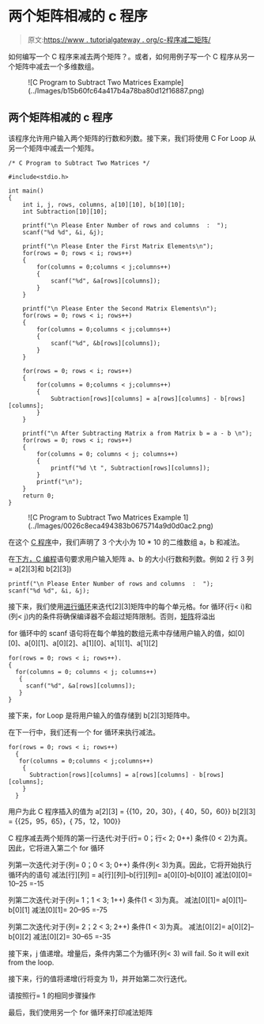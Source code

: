 # 两个矩阵相减的 c 程序

> 原文:[https://www . tutorialgateway . org/c-程序减二矩阵/](https://www.tutorialgateway.org/c-program-to-subtract-two-matrices/)

如何编写一个 C 程序来减去两个矩阵？。或者，如何用例子写一个 C 程序从另一个矩阵中减去一个多维数组。

<figure class="wp-block-image">![C Program to Subtract Two Matrices Example](../Images/b15b60fc64a417b4a78ba80d12f16887.png)</figure>

## 两个矩阵相减的 c 程序

该程序允许用户输入两个矩阵的行数和列数。接下来，我们将使用 C For Loop 从另一个矩阵中减去一个矩阵。

```
/* C Program to Subtract Two Matrices */

#include<stdio.h>

int main()
{
 	int i, j, rows, columns, a[10][10], b[10][10];
 	int Subtraction[10][10];

 	printf("\n Please Enter Number of rows and columns  :  ");
 	scanf("%d %d", &i, &j);

 	printf("\n Please Enter the First Matrix Elements\n");
 	for(rows = 0; rows < i; rows++)
  	{
   		for(columns = 0;columns < j;columns++)
    	{
      		scanf("%d", &a[rows][columns]);
    	}
  	}

 	printf("\n Please Enter the Second Matrix Elements\n");
 	for(rows = 0; rows < i; rows++)
  	{
   		for(columns = 0;columns < j;columns++)
    	{
      		scanf("%d", &b[rows][columns]);
    	}
  	}

 	for(rows = 0; rows < i; rows++)
  	{
   		for(columns = 0;columns < j;columns++)
    	{
      		Subtraction[rows][columns] = a[rows][columns] - b[rows][columns];    
   	 	}
  	}

 	printf("\n After Subtracting Matrix a from Matrix b = a - b \n");
 	for(rows = 0; rows < i; rows++)
  	{
   		for(columns = 0; columns < j; columns++)
    	{
      		printf("%d \t ", Subtraction[rows][columns]);
    	}
    	printf("\n");
  	}
 	return 0;
}
```

<figure class="wp-block-image">![C Program to Subtract Two Matrices Example 1](../Images/0026c8eca494383b0675714a9d0d0ac2.png)</figure>

在这个 [C 程序](https://www.tutorialgateway.org/c-programming-examples/)中，我们声明了 3 个大小为 10 * 10 的二维数组 a，b 和减法。

在[下方，C 编程](https://www.tutorialgateway.org/c-programming/)语句要求用户输入矩阵 a、b 的大小(行数和列数。例如 2 行 3 列= a[2][3]和 b[2][3])

```
printf("\n Please Enter Number of rows and columns  :  ");
scanf("%d %d", &i, &j);
```

接下来，我们使用[进行循环](https://www.tutorialgateway.org/for-loop-in-c-programming/)来迭代[2][3]矩阵中的每个单元格。for 循环(行< i)和(列< j)内的条件将确保编译器不会超过矩阵限制。否则，[矩阵](https://www.tutorialgateway.org/two-dimensional-array-in-c/ "Two Dimensional Array in C")将溢出

for 循环中的 scanf 语句将在每个单独的数组元素中存储用户输入的值，如[0][0]、a[0][1]、a[0][2]、a[1][0]、a[1][1]、a[1][2]

```
for(rows = 0; rows < i; rows++).
{
  for(columns = 0; columns < j; columns++)
   {
     scanf("%d", &a[rows][columns]);
   }
}
```

接下来，for Loop 是将用户输入的值存储到 b[2][3]矩阵中。

在下一行中，我们还有一个 for 循环来执行减法。

```
for(rows = 0; rows < i; rows++)
  {
   for(columns = 0;columns < j;columns++)
    {
      Subtraction[rows][columns] = a[rows][columns] - b[rows][columns];   
    }
  }

```

用户为此 C 程序插入的值为
a[2][3] = {{10，20，30}，{ 40，50，60}}
b[2][3] = {{25，95，65}，{ 75，12，100}}

C 程序减去两个矩阵的第一行迭代:对于(行= 0；行< 2; 0++)
条件(0 < 2)为真。因此，它将进入第二个 for 循环

列第一次迭代:对于(列= 0；0 < 3; 0++)
条件(列< 3)为真。因此，它将开始执行循环内的语句
减法[行][列] = a[行][列]–b[行][列]= a[0][0]–b[0][0]
减法[0][0]= 10–25 =-15

列第二次迭代:对于(列= 1；1 < 3; 1++)
条件(1 < 3)为真。
减法[0][1]= a[0][1]–b[0][1]
减法[0][1]= 20–95 =-75

列第二次迭代:对于(列= 2；2 < 3; 2++)
条件(1 < 3)为真。
减法[0][2]= a[0][2]–b[0][2]
减法[0][2]= 30–65 =-35

接下来，j 值递增。增量后，条件内第二个为循环(列< 3) will fail. So it will exit from the loop.

接下来，行的值将递增(行将变为 1)，并开始第二次行迭代。

请按照行= 1 的相同步骤操作

最后，我们使用另一个 for 循环来打印减法矩阵